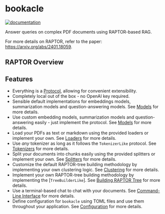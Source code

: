 # bookacle

[![documentation](https://img.shields.io/badge/docs-bookacle-blue?style=flat
)](https://malayagr.github.io/bookacle)

Answer queries on complex PDF documents using RAPTOR-based RAG.

For more details on RAPTOR, refer to the paper: <https://arxiv.org/abs/2401.18059>.

## RAPTOR Overview

## Features

- Everything is a [Protocol](https://typing.readthedocs.io/en/latest/spec/protocol.html), allowing for convenient extensibility.
- Completely local out of the box - no OpenAI key required.
- Sensible default implementations for embeddings models, summarization models and question-answering models. See [Models](usage/models/index.md) for more details.
- Use custom embedding models, summarization models and question-answering easily - just implement the protocol. See [Models](usage/models/index.md) for more details.
- Load your PDFs as text or markdown using the provided loaders or implement your own. See [Loaders](usage/loaders.md) for more details.
- Use _any_ tokenizer as long as it follows the `TokenizerLike` protocol. See [Tokenizers](usage/tokenizers.md) for more details.
- Split your documents into chunks easily using the provided splitters or implement your own. See [Splitters](usage/splitters.md) for more details.
- Customize the default RAPTOR-tree building methodology by implementing your own clustering logic. See [Clustering](usage/clustering.md) for more details.
- Implement your own RAPTOR-tree building methodology by implementing the [`TreeBuilderLike`]. See [Building RAPTOR Tree](usage/building_raptor_tree.md) for more details.
- Use a terminal-based chat to chat with your documents. See [Command-Line Interface](usage/cli.md) for more details.
- Define configuration for `bookacle` using TOML files and use them throughout your application. See [Configuration](usage/cli.md) for more details.

